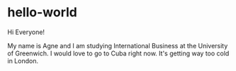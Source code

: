 # hello-world

Hi Everyone!

My name is Agne and I am studying International Business at the University of Greenwich.
I would love to go to Cuba right now. It's getting way too cold in London.
